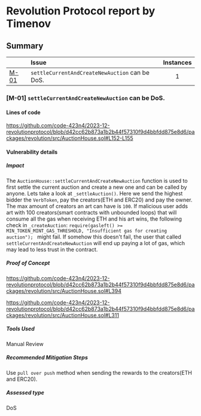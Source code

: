# Revolution Protocol report by Timenov

## Summary
| |Issue|Instances|
|-|:-|:-:|
| [M-01](#m-01) | `settleCurrentAndCreateNewAuction` can be DoS. | 1 |

### [M-01]<a name="m-01"></a> `settleCurrentAndCreateNewAuction` can be DoS.

#### Lines of code

https://github.com/code-423n4/2023-12-revolutionprotocol/blob/d42cc62b873a1b2b44f57310f9d4bbfdd875e8d6/packages/revolution/src/AuctionHouse.sol#L152-L155


#### Vulnerability details

##### Impact
The `AuctionHouse::settleCurrentAndCreateNewAuction` function is used to first settle the current auction and create a new one and can be called by anyone. Lets take a look at `_settleAuction()`. Here we send the highest bidder the `VerbToken`, pay the creators(ETH and ERC20) and pay the owner. The max amount of creators an art can have is `100`. If malicious user adds art with 100 creators(smart contracts with unbounded loops) that will consume all the gas when receiving ETH and his art wins, the following check in `_createAuction`: `require(gasleft() >= MIN_TOKEN_MINT_GAS_THRESHOLD, "Insufficient gas for creating auction");
` might fail. If somehow this doesn't fail, the user that called `settleCurrentAndCreateNewAuction` will end up paying a lot of gas, which may lead to less trust in the contract.

##### Proof of Concept
https://github.com/code-423n4/2023-12-revolutionprotocol/blob/d42cc62b873a1b2b44f57310f9d4bbfdd875e8d6/packages/revolution/src/AuctionHouse.sol#L394

https://github.com/code-423n4/2023-12-revolutionprotocol/blob/d42cc62b873a1b2b44f57310f9d4bbfdd875e8d6/packages/revolution/src/AuctionHouse.sol#L311

##### Tools Used
Manual Review

##### Recommended Mitigation Steps
Use `pull over push` method when sending the rewards to the creators(ETH and ERC20).


##### Assessed type

DoS